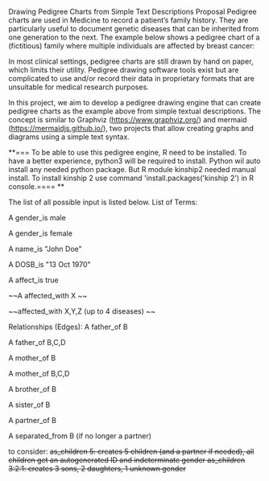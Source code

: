 Drawing Pedigree Charts from Simple Text Descriptions
Proposal
Pedigree charts are used in Medicine to record a patient’s family history. They are particularly useful to document genetic diseases that can be inherited from one generation to the next. The example below shows a pedigree chart of a (fictitious) family where multiple individuals are affected by breast cancer:

In most clinical settings, pedigree charts are still drawn by hand on paper, which limits their utility. Pedigree drawing software tools exist but are complicated to use and/or record their data in proprietary formats that are unsuitable for medical research purposes.

In this project, we aim to develop a pedigree drawing engine that can create pedigree charts as the example above from simple textual descriptions. The concept is similar to Graphviz (https://www.graphviz.org/) and mermaid (https://mermaidjs.github.io/), two projects that allow creating graphs and diagrams using a simple text syntax.

**=== To be able to use this pedigree engine, R need to be installed. To have a better experience, python3 will be required to install. Python wil auto install any needed python package. But R module kinship2 needed manual install. To install kinship 2 use command 'install.packages('kinship 2') in R console.==== **


The list of all possible input is listed below. 
List of Terms:

A gender_is male

A gender_is female

A name_is "John Doe"

A DOSB_is "13 Oct 1970"

A affect_is true

~~A affected_with X ~~

~~affected_with X,Y,Z (up to 4 diseases) ~~


Relationships (Edges):
A father_of B

A father_of B,C,D

A mother_of B

A mother_of B,C,D

A brother_of B

A sister_of B

A partner_of B

A separated_from B (if no longer a partner)

to consider:
~~as_children 5: creates 5 children (and a partner if needed), all children get an autogenerated ID and indeterminate gender
as_children 3:2:1: creates 3 sons, 2 daughters, 1 unknown gender~~



